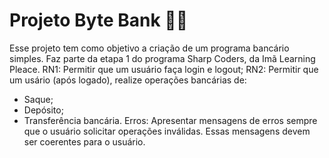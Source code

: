 # Projeto Byte Bank 👩‍💻
Esse projeto tem como objetivo a criação de um programa bancário simples. Faz parte da etapa 1 do programa Sharp Coders, da Imã Learning Pleace. 
RN1: Permitir que um usuário faça login e logout;
RN2: Permitir que um usário (após logado), realize operações bancárias de: 
- Saque;
- Depósito;
- Transferência bancária. 
Erros: Apresentar mensagens de erros sempre que o usuário solicitar operações inválidas. Essas mensagens devem ser coerentes para o usuário. 

